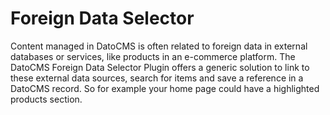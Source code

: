 # Foreign Data Selector

Content managed in DatoCMS is often related to foreign data in external databases or services, like products in an e-commerce platform. The DatoCMS Foreign Data Selector Plugin offers a generic solution to link to these external data sources, search for items and save a reference in a DatoCMS record. So for example your home page could have a highlighted products section.